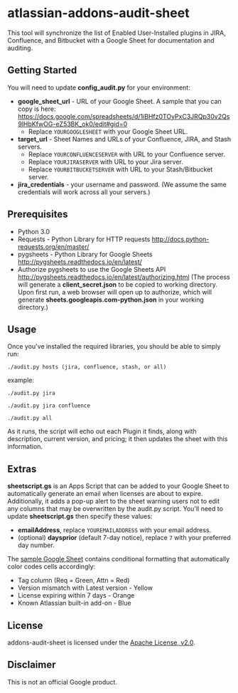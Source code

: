 # atlassian-addons-audit-sheet

This tool will synchronize the list of Enabled User-Installed plugins in JIRA,
Confluence, and Bitbucket with a Google Sheet for documentation and auditing.

## Getting Started

You will need to update **config_audit.py** for your environment:
* **google_sheet_url** - URL of your Google Sheet. A sample that you can copy is here:
https://docs.google.com/spreadsheets/d/1iBHfz0TOyPxC3JRQp30v2Qs9lHbKfwOG-eZ53BK_ok0/edit#gid=0
  * Replace `YOURGOOGLESHEET` with your Google Sheet URL.
* **target_url** - Sheet Names and URLs of your Confluence, JIRA, and Stash servers.
  * Replace `YOURCONFLUENCESERVER` with URL to your Confluence server.
  * Replace `YOURJIRASERVER` with URL to your Jira server.
  * Replace `YOURBITBUCKETSERVER` with URL to your Stash/Bitbucket server.
*  **jira_credentials** - your username and password. (We assume the same credentials will 
work across all your servers.)

## Prerequisites

* Python 3.0
* Requests - Python Library for HTTP requests
  http://docs.python-requests.org/en/master/
* pygsheets - Python Library for Google Sheets
  http://pygsheets.readthedocs.io/en/latest/
* Authorize pygsheets to use the Google Sheets API
  http://pygsheets.readthedocs.io/en/latest/authorizing.html
(The process will generate a **client_secret.json** to be copied to working
directory. Upon first run, a web browser will open up to authorize, which will
generate **sheets.googleapis.com-python.json** in your working directory.)

## Usage

Once you've installed the required libraries, you should be able to simply run:
```
./audit.py hosts (jira, confluence, stash, or all)
```

example:
```
./audit.py jira
```
```
./audit.py jira confluence
```
```
./audit.py all
```

As it runs, the script will echo out each Plugin it finds, along with
description, current version, and pricing; it then updates the sheet with this
information.

## Extras

**sheetscript.gs** is an Apps Script that can be added to your Google Sheet to
automatically generate an email when licenses are about to expire. Additionally,
it adds a pop-up alert to the sheet warning users not to edit any columns that
may be overwritten by the audit.py script. You'll need to update **sheetscript.gs**
then specify these values:
* **emailAddress**, replace `YOUREMAILADDRESS` with your email address.
* (optional) **daysprior** (default 7-day notice), replace `7` with your preferred day number.

The [sample Google Sheet](https://docs.google.com/spreadsheets/d/1iBHfz0TOyPxC3JRQp30v2Qs9lHbKfwOG-eZ53BK_ok0/edit#gid=0)
contains conditional formatting that automatically color codes cells
accordingly:
* Tag column (Req = Green, Attn = Red)
* Version mismatch with Latest version - Yellow
* License expiring within 7 days - Orange
* Known Atlassian built-in add-on - Blue

## License

addons-audit-sheet is licensed under the [Apache License, v2.0](LICENSE).

## Disclaimer

This is not an official Google product.
